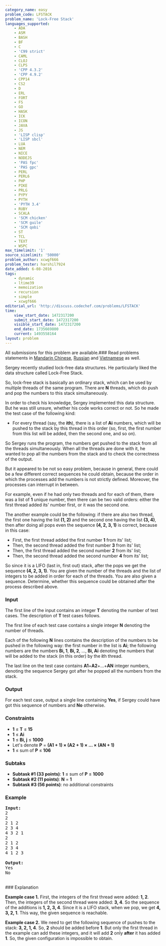 ```yaml
---
category_name: easy
problem_code: LFSTACK
problem_name: 'Lock-Free Stack'
languages_supported:
    - ADA
    - ASM
    - BASH
    - BF
    - C
    - 'C99 strict'
    - CAML
    - CLOJ
    - CLPS
    - 'CPP 4.3.2'
    - 'CPP 4.9.2'
    - CPP14
    - CS2
    - D
    - ERL
    - FORT
    - FS
    - GO
    - HASK
    - ICK
    - ICON
    - JAVA
    - JS
    - 'LISP clisp'
    - 'LISP sbcl'
    - LUA
    - NEM
    - NICE
    - NODEJS
    - 'PAS fpc'
    - 'PAS gpc'
    - PERL
    - PERL6
    - PHP
    - PIKE
    - PRLG
    - PYPY
    - PYTH
    - 'PYTH 3.4'
    - RUBY
    - SCALA
    - 'SCM chicken'
    - 'SCM guile'
    - 'SCM qobi'
    - ST
    - TCL
    - TEXT
    - WSPC
max_timelimit: '1'
source_sizelimit: '50000'
problem_author: xcwgf666
problem_tester: harshil7924
date_added: 6-08-2016
tags:
    - dynamic
    - ltime39
    - memoization
    - recursion
    - simple
    - xcwgf666
editorial_url: 'http://discuss.codechef.com/problems/LFSTACK'
time:
    view_start_date: 1472317200
    submit_start_date: 1472317200
    visible_start_date: 1472317200
    end_date: 1735669800
    current: 1493558164
layout: problem
---
```

All submissions for this problem are available.###  Read problems statements in [Mandarin Chinese](http://www.codechef.com/download/translated/LTIME39/mandarin/LFSTACK.pdf), [Russian](http://www.codechef.com/download/translated/LTIME39/russian/LFSTACK.pdf) and [Vietnamese](http://www.codechef.com/download/translated/LTIME39/vietnamese/LFSTACK.pdf) as well.

Sergey recently studied lock-free data structures. He particularly liked the data structure called Lock-Free Stack.

So, lock-free stack is basically an ordinary stack, which can be used by multiple threads of the same program. There are **N** threads, which do push and pop the numbers to this stack simultaneously.

In order to check his knowledge, Sergey implemented this data structure. But he was still unsure, whether his code works correct or not. So he made the test case of the following kind:

- For every thread (say, the **ith**), there is a list of **Ai** numbers, which will be pushed to the stack by this thread in this order (so, first, the first number from this list will be added, then the second one, and so on).

So Sergey runs the program, the numbers get pushed to the stack from all the threads simultaneously. When all the threads are done with it, he wanted to pop all the numbers from the stack and to check the correctness of the output.

But it appeared to be not so easy problem, because in general, there could be a few different correct sequences he could obtain, because the order in which the processes add the numbers is not strictly defined. Moreover, the processes can interrupt in between.

For example, even if he had only two threads and for each of them, there was a list of **1** unique number, then there can be two valid orders: either the first thread added its' number first, or it was the second one.

The another example could be the following: if there are also two thread, the first one having the list **(1, 2)** and the second one having the list **(3, 4)**, then after doing all pops even the sequence **(4, 2, 3, 1)** is correct, because in this case:

- First, the first thread added the first number **1** from its' list;
- Then, the second thread added the first number **3** from its' list;
- Then, the first thread added the second number **2** from its' list;
- Then, the second thread added the second number **4** from its' list;

So since it is a LIFO (last in, first out) stack, after the pops we get the sequence **(4, 2, 3, 1)**. You are given the number of the threads and the list of integers to be added in order for each of the threads. You are also given a sequence. Determine, whether this sequence could be obtained after the process described above.

### Input

The first line of the input contains an integer **T** denoting the number of test cases. The description of **T** test cases follows.

The first line of each test case contains a single integer **N** denoting the number of threads.

Each of the following **N** lines contains the description of the numbers to be pushed in the following way: the first number in the list is **Ai**; the following numbers are the numbers **Bi, 1**, **Bi, 2**, ..., **Bi, Ai** denoting the numbers that will be added to the stack (in this order) by the **i**th thread.

The last line on the test case contains **A1**+**A2**+...+**AN** integer numbers, denoting the sequence Sergey got after he popped all the numbers from the stack.

### Output

For each test case, output a single line containing **Yes**, if Sergey could have got this sequence of numbers and **No** otherwise.

### Constraints

- **1** ≤ **T** ≤ **15**
- **1** ≤ **Ai**
- **1** ≤ **Bi, j** ≤ **1000**
- Let's denote **P** = **(A1 + 1) × (A2 + 1) × ... × (AN + 1)**
- **1** ≤ sum of **P** ≤ **106**

### Subtaks

- **Subtask #1 (33 points)**: **1** ≤ sum of **P** ≤ **1000**
- **Subtask #2 (11 points)**: **N** = **1**
- **Subtask #3 (56 points)**: no additional constraints

### Example

<pre><b>Input:</b>
<tt>2
2
2 1 2
2 3 4
4 3 2 1
2
2 1 2
2 3 4
4 1 2 3</tt>

<b>Output:</b>
<tt>Yes
No</tt>

</pre>### Explanation
**Example case 1.** First, the integers of the first thread were added: **1, 2**. Then, the integers of the second thread were added: **3, 4**. So the sequence of the additions is **1, 2, 3, 4**. Since it is a LIFO stack, when we pop, we get **4, 3, 2, 1**. This way, the given sequence is reachable.

**Example case 2.** We need to get the following sequence of pushes to the stack: **3, 2, 1, 4**. So, **2** should be added before **1**. But only the first thread in the example can add these integers, and it will add **2** only **after** it has added **1**. So, the given configuration is impossible to obtain.
